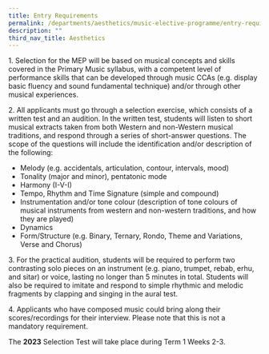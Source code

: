 ```yaml
---
title: Entry Requirements
permalink: /departments/aesthetics/music-elective-programme/entry-requirements/
description: ""
third_nav_title: Aesthetics
---
```


1\. Selection for the MEP will be based on musical concepts and skills covered in the Primary Music syllabus, with a competent level of performance skills that can be developed through music CCAs (e.g. display basic fluency and sound fundamental technique) and/or through other musical experiences.

2\. All applicants must go through a selection exercise, which consists of a written test and an audition. In the written test, students will listen to short musical extracts taken from both Western and non-Western musical traditions, and respond through a series of short-answer questions. The scope of the questions will include the identification and/or description of the following:

*   Melody (e.g. accidentals, articulation, contour, intervals, mood)
*   Tonality (major and minor), pentatonic mode
*   Harmony (I-V-I)
*   Tempo, Rhythm and Time Signature (simple and compound)
*   Instrumentation and/or tone colour (description of tone colours of musical instruments from western and non-western traditions, and how they are played)
*   Dynamics
*   Form/Structure (e.g. Binary, Ternary, Rondo, Theme and Variations, Verse and Chorus)

3\. For the practical audition, students will be required to perform two contrasting solo pieces on an instrument (e.g. piano, trumpet, rebab, erhu, and sitar) or voice, lasting no longer than 5 minutes in total. Students will also be required to imitate and respond to simple rhythmic and melodic fragments by clapping and singing in the aural test.

4\. Applicants who have composed music could bring along their scores/recordings for their interview. Please note that this is not a mandatory requirement.

The **2023** Selection Test will take place during Term 1 Weeks 2-3.